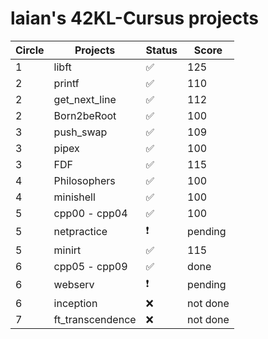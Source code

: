 # laian's 42KL-Cursus projects

|Circle   |Projects         |Status            |Score   |
|---------|-----------------|------------------|--------|
|1        |libft            |:white_check_mark:|125     |
|2        |printf           |:white_check_mark:|110     |
|2        |get_next_line    |:white_check_mark:|112     |
|2        |Born2beRoot      |:white_check_mark:|100     |
|3        |push_swap        |:white_check_mark:|109     |
|3        |pipex            |:white_check_mark:|100     |
|3        |FDF              |:white_check_mark:|115     |
|4        |Philosophers     |:white_check_mark:|100     |
|4        |minishell        |:white_check_mark:|100     |
|5        |cpp00 - cpp04    |:white_check_mark:|100     |
|5        |netpractice      |:exclamation:     |pending |
|5        |minirt           |:white_check_mark:|115     |
|6        |cpp05 - cpp09    |:white_check_mark:|done    |
|6        |webserv          |:exclamation:     |pending |
|6        |inception        |:x:               |not done|
|7        |ft_transcendence |:x:               |not done|
